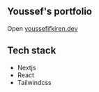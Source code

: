 ## Youssef's portfolio

Open [youssefifkiren.dev](http://youssefifkiren.dev)

## Tech stack
- Nextjs
- React
- Tailwindcss